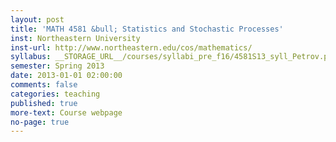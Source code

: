 ```yaml
---
layout: post
title: 'MATH 4581 &bull; Statistics and Stochastic Processes'
inst: Northeastern University
inst-url: http://www.northeastern.edu/cos/mathematics/
syllabus: __STORAGE_URL__/courses/syllabi_pre_f16/4581S13_syll_Petrov.pdf
semester: Spring 2013
date: 2013-01-01 02:00:00
comments: false
categories: teaching
published: true
more-text: Course webpage
no-page: true
---
```

